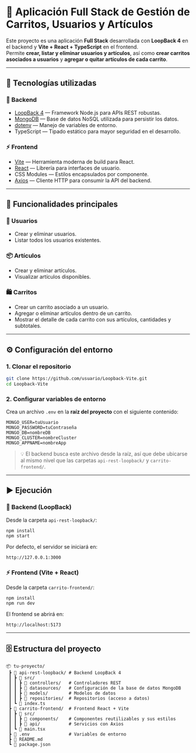 # 🛒 Aplicación Full Stack de Gestión de Carritos, Usuarios y Artículos

Este proyecto es una aplicación **Full Stack** desarrollada con **LoopBack 4** en el backend y **Vite + React + TypeScript** en el frontend.  
Permite **crear, listar y eliminar usuarios y artículos**, así como **crear carritos asociados a usuarios** y **agregar o quitar artículos de cada carrito**.

---

## 🚀 Tecnologías utilizadas

### 🧩 Backend
- [LoopBack 4](https://loopback.io/doc/en/lb4/) — Framework Node.js para APIs REST robustas.  
- [MongoDB](https://www.mongodb.com/) — Base de datos NoSQL utilizada para persistir los datos.  
- [dotenv](https://www.npmjs.com/package/dotenv) — Manejo de variables de entorno.  
- TypeScript — Tipado estático para mayor seguridad en el desarrollo.  

### ⚡ Frontend
- [Vite](https://vitejs.dev/) — Herramienta moderna de build para React.  
- [React](https://react.dev/) — Librería para interfaces de usuario.  
- CSS Modules — Estilos encapsulados por componente.  
- [Axios](https://axios-http.com/) — Cliente HTTP para consumir la API del backend.  

---

## 🧠 Funcionalidades principales

### 👤 Usuarios
- Crear y eliminar usuarios.
- Listar todos los usuarios existentes.

### 📦 Artículos
- Crear y eliminar artículos.
- Visualizar artículos disponibles.

### 🛍️ Carritos
- Crear un carrito asociado a un usuario.
- Agregar o eliminar artículos dentro de un carrito.
- Mostrar el detalle de cada carrito con sus artículos, cantidades y subtotales.

---

## ⚙️ Configuración del entorno

### 1. Clonar el repositorio
```bash
git clone https://github.com/usuario/Loopback-Vite.git
cd Loopback-Vite
```

### 2. Configurar variables de entorno
Crea un archivo `.env` en la **raíz del proyecto** con el siguiente contenido:

```env
MONGO_USER=tuUsuario
MONGO_PASSWORD=tuContraseña
MONGO_DB=nombreDB
MONGO_CLUSTER=nombreCluster
MONGO_APPNAME=nombreApp
```

> 💡 El backend busca este archivo desde la raíz, así que debe ubicarse al mismo nivel que las carpetas `api-rest-loopback/` y `carrito-frontend/`.

---

## ▶️ Ejecución

### 🧩 Backend (LoopBack)
Desde la carpeta `api-rest-loopback/`:

```
npm install
npm start
```

Por defecto, el servidor se iniciará en:
```
http://127.0.0.1:3000
```

### ⚡ Frontend (Vite + React)
Desde la carpeta `carrito-frontend/`:

```
npm install
npm run dev
```

El frontend se abrirá en:
```
http://localhost:5173
```

---

## 🗄️ Estructura del proyecto

```
📦 tu-proyecto/
 ┣ 📂 api-rest-loopback/ # Backend LoopBack 4
 ┃ ┣ 📂 src/
 ┃ ┃ ┣ 📂 controllers/   # Controladores REST
 ┃ ┃ ┣ 📂 datasources/   # Configuración de la base de datos MongoDB
 ┃ ┃ ┣ 📂 models/        # Modelos de datos
 ┃ ┃ ┣ 📂 repositories/  # Repositorios (acceso a datos)
 ┃ ┗ 📜 index.ts
 ┣ 📂 carrito-frontend/  # Frontend React + Vite
 ┃ ┣ 📂 src/
 ┃ ┃ ┣ 📂 components/    # Componentes reutilizables y sus estilos
 ┃ ┃ ┣ 📂 api/           # Servicios con Axios
 ┃ ┗ 📜 main.tsx
 ┣ 📜 .env               # Variables de entorno
 ┣ 📜 README.md
 ┗ 📜 package.json
```
